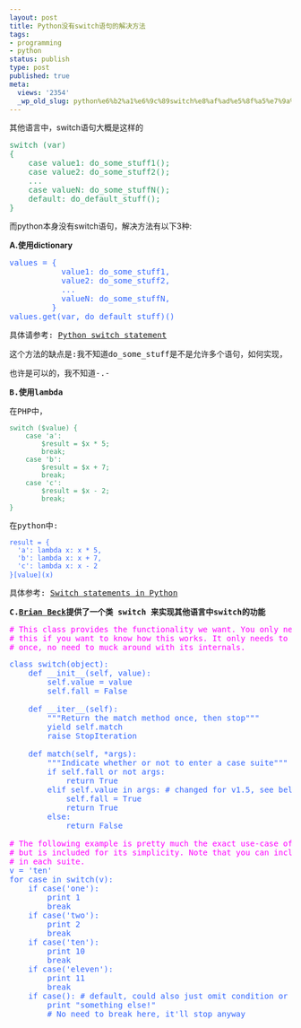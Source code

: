 ```yaml
---
layout: post
title: Python没有switch语句的解决方法
tags:
- programming
- python
status: publish
type: post
published: true
meta:
  views: '2354'
  _wp_old_slug: python%e6%b2%a1%e6%9c%89switch%e8%af%ad%e5%8f%a5%e7%9a%84%e8%a7%a3%e5%86%b3%e6%96%b9%e6%b3%95
---
```

其他语言中，switch语句大概是这样的
<pre><font color="#339966">switch (var)
{
    case value1: do_some_stuff1();
    case value2: do_some_stuff2();
    ...
    case valueN: do_some_stuffN();
    default: do_default_stuff();
}</font></pre>
而python本身没有switch语句，解决方法有以下3种:

<strong>A.使用dictionary</strong>
<pre><font color="#3366ff">values = {
           value1: do_some_stuff1,
           value2: do_some_stuff2,
           ...
           valueN: do_some_stuffN,
         }
values.get(var, do_default_stuff)()</font></pre>
<pre>具体请参考: <a href="http://www.mustap.com/pythonzone_post_224_python-switch-statement" title="Read entry: Python switch statement">Python switch statement</a></pre>
<pre>这个方法的缺点是:我不知道do_some_stuff是不是允许多个语句，如何实现，</pre>
<pre>也许是可以的，我不知道-.-</pre>
<pre><strong>B.使用lambda</strong></pre>
<pre>在PHP中，</pre>
<pre><font color="#339966"><code class="php">switch ($value) {
    case 'a':
        $result = $x * 5;
        break;
    case 'b':
        $result = $x + 7;
        break;
    case 'c':
        $result = $x - 2;
        break;
}</code> </font></pre>
<pre>在python中:</pre>
<pre><font color="#3366ff"><code class="python">result = {
  'a': lambda x: x * 5,
  'b': lambda x: x + 7,
  'c': lambda x: x - 2
}[value](x)</code> </font></pre>
<pre>具体参考: <a href="http://simonwillison.net/2004/May/7/switch/" target="_blank">Switch statements in Python</a></pre>
<pre><strong>C.<a href="http://aspn.activestate.com/ASPN/Cookbook/Python/Recipe/410692" target="_blank">Brian Beck</a>提供了一个类 switch 来实现其他语言中switch的功能</strong></pre>
<pre><font color="#3366ff"><font color="#ff00ff"><span class="syntaxcomment"># This class provides the functionality we want. You only need to look at</span>
<span class="syntaxcomment"># this if you want to know how this works. It only needs to be defined</span>
<span class="syntaxcomment"># once, no need to muck around with its internals.</span><span class="syntaxkeyword"/></font><span class="syntaxkeyword"/></font></pre>
<pre><font color="#3366ff"><span class="syntaxkeyword">class</span> <span class="syntaxname">switch</span>(object):
    <span class="syntaxkeyword">def</span> __init__(self, value):
        self.value = value
        self.fall = False

    <span class="syntaxkeyword">def</span> __iter__(self):
        <span class="syntaxstring">"""Return the match method once, then stop"""</span>
        yield self.match
        <span class="syntaxkeyword">raise</span> StopIteration

    <span class="syntaxkeyword">def</span> match(self, *args):
        <span class="syntaxstring">"""Indicate whether or not to enter a case suite"""</span>
        <span class="syntaxkeyword">if</span> self.fall <span class="syntaxkeyword">or</span> <span class="syntaxkeyword">not</span> args:
            <span class="syntaxkeyword">return</span> True
        <span class="syntaxkeyword">elif</span> self.value <span class="syntaxkeyword">in</span> args: <span class="syntaxcomment"># changed for v1.5, see below</span>
            self.fall = True
            <span class="syntaxkeyword">return</span> True
        <span class="syntaxkeyword">else</span>:
            <span class="syntaxkeyword">return</span> False

</font><font color="#ff00ff"><span class="syntaxcomment"># The following example is pretty much the exact use-case of a dictionary,</span>
<span class="syntaxcomment"># but is included for its simplicity. Note that you can include statements</span>
<span class="syntaxcomment"># in each suite.</span>
</font><font color="#3366ff">v = <span class="syntaxstring">'ten'</span>
<span class="syntaxkeyword">for</span> case <span class="syntaxkeyword">in</span> switch(v):
    <span class="syntaxkeyword">if</span> case(<span class="syntaxstring">'one'</span>):
        <span class="syntaxkeyword">print</span> 1
        <span class="syntaxkeyword">break</span>
    <span class="syntaxkeyword">if</span> case(<span class="syntaxstring">'two'</span>):
        <span class="syntaxkeyword">print</span> 2
        <span class="syntaxkeyword">break</span>
    <span class="syntaxkeyword">if</span> case(<span class="syntaxstring">'ten'</span>):
        <span class="syntaxkeyword">print</span> 10
        <span class="syntaxkeyword">break</span>
    <span class="syntaxkeyword">if</span> case(<span class="syntaxstring">'eleven'</span>):
        <span class="syntaxkeyword">print</span> 11
        <span class="syntaxkeyword">break</span>
    <span class="syntaxkeyword">if</span> case(): <span class="syntaxcomment"># default, could also just omit condition or 'if True'</span>
        <span class="syntaxkeyword">print</span> <span class="syntaxstring">"something else!"</span>
        <span class="syntaxcomment"># No need to break here, it'll stop anyway</span></font></pre>